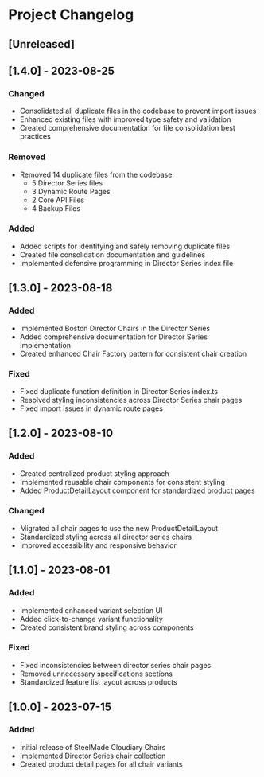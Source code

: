 # Project Changelog

## [Unreleased]

## [1.4.0] - 2023-08-25

### Changed
- Consolidated all duplicate files in the codebase to prevent import issues
- Enhanced existing files with improved type safety and validation
- Created comprehensive documentation for file consolidation best practices

### Removed
- Removed 14 duplicate files from the codebase:
  - 5 Director Series files
  - 3 Dynamic Route Pages
  - 2 Core API Files
  - 4 Backup Files

### Added
- Added scripts for identifying and safely removing duplicate files
- Created file consolidation documentation and guidelines
- Implemented defensive programming in Director Series index file

## [1.3.0] - 2023-08-18

### Added
- Implemented Boston Director Chairs in the Director Series
- Added comprehensive documentation for Director Series implementation
- Created enhanced Chair Factory pattern for consistent chair creation

### Fixed
- Fixed duplicate function definition in Director Series index.ts
- Resolved styling inconsistencies across Director Series chair pages
- Fixed import issues in dynamic route pages

## [1.2.0] - 2023-08-10

### Added
- Created centralized product styling approach
- Implemented reusable chair components for consistent styling
- Added ProductDetailLayout component for standardized product pages

### Changed
- Migrated all chair pages to use the new ProductDetailLayout
- Standardized styling across all director series chairs
- Improved accessibility and responsive behavior

## [1.1.0] - 2023-08-01

### Added
- Implemented enhanced variant selection UI
- Added click-to-change variant functionality
- Created consistent brand styling across components

### Fixed
- Fixed inconsistencies between director series chair pages
- Removed unnecessary specifications sections
- Standardized feature list layout across products

## [1.0.0] - 2023-07-15

### Added
- Initial release of SteelMade Cloudiary Chairs
- Implemented Director Series chair collection
- Created product detail pages for all chair variants
